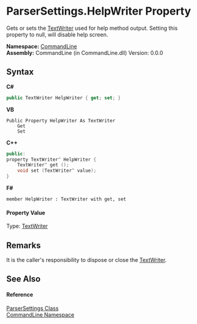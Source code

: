 # ParserSettings.HelpWriter Property 
 

Gets or sets the <a href="https://docs.microsoft.com/dotnet/api/system.io.textwriter" target="_blank">TextWriter</a> used for help method output. Setting this property to null, will disable help screen.

**Namespace:**&nbsp;<a href="N_CommandLine">CommandLine</a><br />**Assembly:**&nbsp;CommandLine (in CommandLine.dll) Version: 0.0.0

## Syntax

**C#**<br />
``` C#
public TextWriter HelpWriter { get; set; }
```

**VB**<br />
``` VB
Public Property HelpWriter As TextWriter
	Get
	Set
```

**C++**<br />
``` C++
public:
property TextWriter^ HelpWriter {
	TextWriter^ get ();
	void set (TextWriter^ value);
}
```

**F#**<br />
``` F#
member HelpWriter : TextWriter with get, set

```


#### Property Value
Type: <a href="https://docs.microsoft.com/dotnet/api/system.io.textwriter" target="_blank">TextWriter</a>

## Remarks
It is the caller's responsibility to dispose or close the <a href="https://docs.microsoft.com/dotnet/api/system.io.textwriter" target="_blank">TextWriter</a>.

## See Also


#### Reference
<a href="T_CommandLine_ParserSettings">ParserSettings Class</a><br /><a href="N_CommandLine">CommandLine Namespace</a><br />